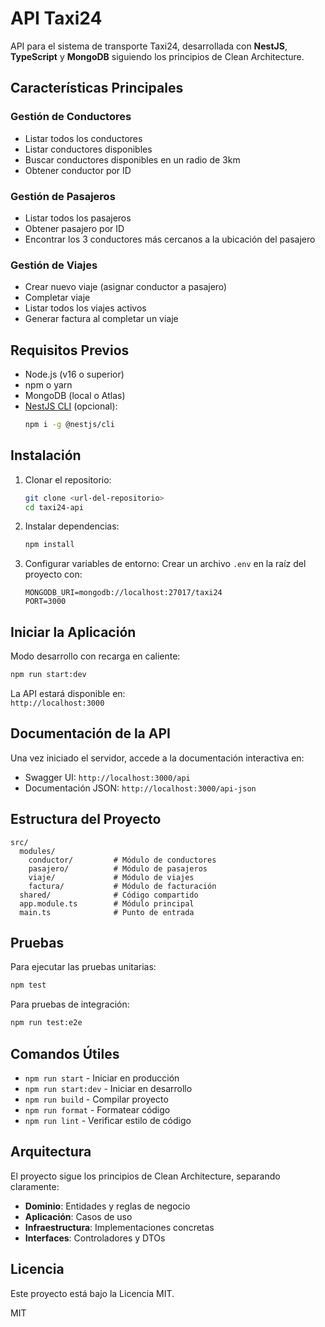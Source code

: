 # API Taxi24

API para el sistema de transporte Taxi24, desarrollada con **NestJS**, **TypeScript** y **MongoDB** siguiendo los principios de Clean Architecture.

## Características Principales

### Gestión de Conductores
- Listar todos los conductores
- Listar conductores disponibles
- Buscar conductores disponibles en un radio de 3km
- Obtener conductor por ID

### Gestión de Pasajeros
- Listar todos los pasajeros
- Obtener pasajero por ID
- Encontrar los 3 conductores más cercanos a la ubicación del pasajero

### Gestión de Viajes
- Crear nuevo viaje (asignar conductor a pasajero)
- Completar viaje
- Listar todos los viajes activos
- Generar factura al completar un viaje

## Requisitos Previos

- Node.js (v16 o superior)
- npm o yarn
- MongoDB (local o Atlas)
- [NestJS CLI](https://docs.nestjs.com/cli/overview) (opcional):
  ```bash
  npm i -g @nestjs/cli
  ```

## Instalación

1. Clonar el repositorio:
   ```bash
   git clone <url-del-repositorio>
   cd taxi24-api
   ```

2. Instalar dependencias:
   ```bash
   npm install
   ```

3. Configurar variables de entorno:
   Crear un archivo `.env` en la raíz del proyecto con:
   ```
   MONGODB_URI=mongodb://localhost:27017/taxi24
   PORT=3000
   ```

## Iniciar la Aplicación

Modo desarrollo con recarga en caliente:
```bash
npm run start:dev
```

La API estará disponible en:  
`http://localhost:3000`

## Documentación de la API

Una vez iniciado el servidor, accede a la documentación interactiva en:
- Swagger UI: `http://localhost:3000/api`
- Documentación JSON: `http://localhost:3000/api-json`

## Estructura del Proyecto

```
src/
  modules/
    conductor/         # Módulo de conductores
    pasajero/          # Módulo de pasajeros
    viaje/             # Módulo de viajes
    factura/           # Módulo de facturación
  shared/              # Código compartido
  app.module.ts        # Módulo principal
  main.ts              # Punto de entrada
```

## Pruebas

Para ejecutar las pruebas unitarias:
```bash
npm test
```

Para pruebas de integración:
```bash
npm run test:e2e
```

## Comandos Útiles

- `npm run start` - Iniciar en producción
- `npm run start:dev` - Iniciar en desarrollo
- `npm run build` - Compilar proyecto
- `npm run format` - Formatear código
- `npm run lint` - Verificar estilo de código

## Arquitectura

El proyecto sigue los principios de Clean Architecture, separando claramente:
- **Dominio**: Entidades y reglas de negocio
- **Aplicación**: Casos de uso
- **Infraestructura**: Implementaciones concretas
- **Interfaces**: Controladores y DTOs

## Licencia

Este proyecto está bajo la Licencia MIT.

MIT